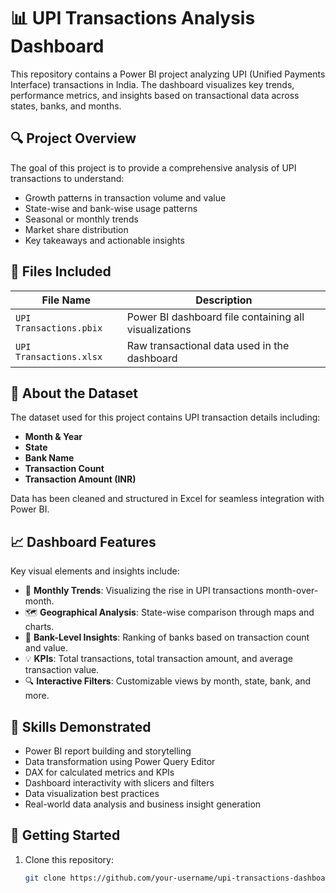 # 📊 UPI Transactions Analysis Dashboard

This repository contains a Power BI project analyzing UPI (Unified Payments Interface) transactions in India. The dashboard visualizes key trends, performance metrics, and insights based on transactional data across states, banks, and months.

## 🔍 Project Overview

The goal of this project is to provide a comprehensive analysis of UPI transactions to understand:

- Growth patterns in transaction volume and value
- State-wise and bank-wise usage patterns
- Seasonal or monthly trends
- Market share distribution
- Key takeaways and actionable insights

## 📁 Files Included

| File Name                   | Description                                                  |
|----------------------------|--------------------------------------------------------------|
| `UPI Transactions.pbix`    | Power BI dashboard file containing all visualizations        |
| `UPI Transactions.xlsx`    | Raw transactional data used in the dashboard                 |

## 🧾 About the Dataset

The dataset used for this project contains UPI transaction details including:

- **Month & Year**  
- **State**  
- **Bank Name**  
- **Transaction Count**  
- **Transaction Amount (INR)**

Data has been cleaned and structured in Excel for seamless integration with Power BI.

## 📈 Dashboard Features

Key visual elements and insights include:

- 📅 **Monthly Trends**: Visualizing the rise in UPI transactions month-over-month.
- 🗺️ **Geographical Analysis**: State-wise comparison through maps and charts.
- 🏦 **Bank-Level Insights**: Ranking of banks based on transaction count and value.
- 💡 **KPIs**: Total transactions, total transaction amount, and average transaction value.
- 🔍 **Interactive Filters**: Customizable views by month, state, bank, and more.

## 🧠 Skills Demonstrated

- Power BI report building and storytelling
- Data transformation using Power Query Editor
- DAX for calculated metrics and KPIs
- Dashboard interactivity with slicers and filters
- Data visualization best practices
- Real-world data analysis and business insight generation

## 🚀 Getting Started

1. Clone this repository:
   ```bash
   git clone https://github.com/your-username/upi-transactions-dashboard.git
